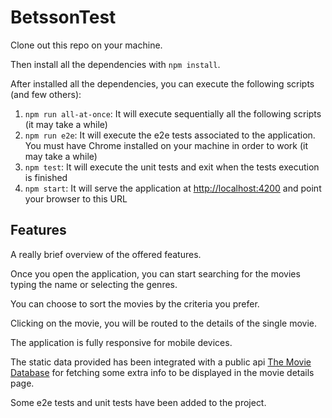# BetssonTest

Clone out this repo on your machine.

Then install all the dependencies with `npm install`.

After installed all the dependencies, you can execute the following scripts (and few others):

1. `npm run all-at-once`: It will execute sequentially all the following scripts (it may take a while)
2. `npm run e2e`: It will execute the e2e tests associated to the application. You must have Chrome installed on your machine in order to work (it may take a while)
3. `npm test`: It will execute the unit tests and exit when the tests execution is finished
4. `npm start`: It will serve the application at [http://localhost:4200](http://localhost:4200) and point your browser to this URL

## Features

A really brief overview of the offered features.

Once you open the application, you can start searching for the movies typing the name or selecting the genres.

You can choose to sort the movies by the criteria you prefer.

Clicking on the movie, you will be routed to the details of the single movie.

The application is fully responsive for mobile devices.

The static data provided has been integrated with a public api [The Movie Database](https://developers.themoviedb.org/3) for fetching some extra info to be displayed in the movie details page.

Some e2e tests and unit tests have been added to the project.
